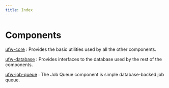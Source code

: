 ```yaml
---
title: Index
---
```


# Components

[ufw-core](./core)
: Provides the basic utilities used by all the other components.

[ufw-database](./database)
: Provides interfaces to the database used by the rest of the components.

[ufw-job-queue](./job-queue)
: The Job Queue component is simple database-backed job queue.